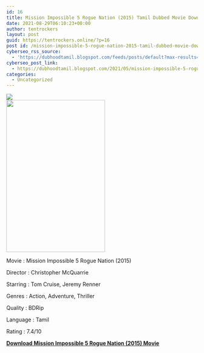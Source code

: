 ```yaml
---
id: 16
title: Mission Impossible 5 Rogue Nation (2015) Tamil Dubbed Movie Download HD
date: 2021-08-29T06:10:23+00:00
author: tentrockers
layout: post
guid: https://tentrockers.online/?p=16
post id: /mission-impossible-5-rogue-nation-2015-tamil-dubbed-movie-download-hd/
cyberseo_rss_source:
  - 'https://dubhoodtamil.blogspot.com/feeds/posts/default?max-results=150&start-index=1'
cyberseo_post_link:
  - https://dubhoodtamil.blogspot.com/2021/05/mission-impossible-5-rogue-nation-2015.html
categories:
  - Uncategorized
---
```

<div class="media_block">
  <img src="https://1.bp.blogspot.com/-4i9EL4zv_NI/YJbBCrbfdBI/AAAAAAAAC9k/4uVZk6LaD4sdHzxNFMuf9nR9mVYQxR4vQCNcBGAsYHQ/s72-w260-h400-c/Mission-Impossible-5-Rogue-Nation-2015.jpg" class="media_thumbnail" />
</div>

<div class="separator">
  <a href="https://1.bp.blogspot.com/-4i9EL4zv_NI/YJbBCrbfdBI/AAAAAAAAC9k/4uVZk6LaD4sdHzxNFMuf9nR9mVYQxR4vQCNcBGAsYHQ/s1000/Mission-Impossible-5-Rogue-Nation-2015.jpg" imageanchor="1"><img loading="lazy" border="0" data-original-height="1000" data-original-width="651" height="400" src="https://1.bp.blogspot.com/-4i9EL4zv_NI/YJbBCrbfdBI/AAAAAAAAC9k/4uVZk6LaD4sdHzxNFMuf9nR9mVYQxR4vQCNcBGAsYHQ/w260-h400/Mission-Impossible-5-Rogue-Nation-2015.jpg" width="260" /></a>
</div>

Movie	<span></span>:	<span></span>Mission Impossible 5 Rogue Nation (2015)&nbsp;

Director	<span></span>:	<span></span>Christopher McQuarrie&nbsp;

Starring	<span></span>:	<span></span>Tom Cruise, Jeremy Renner&nbsp;

Genres	<span></span>:	<span></span>Action, Adventure, Thriller

Quality	<span></span>:	<span></span>BDRip&nbsp;

Language	<span></span>:	<span></span>Tamil&nbsp;

Rating	<span></span>:	<span></span>7.4/10

<div>
  <span><b><a href="http://d1.uptofiles.com/files/Tamil%20Dubbed%20Collections/Mission%20Impossible%20Quadrilogy%20Collections/Mission%20Impossible%205%20Rogue%20Nation%20(2015)/Mp4%20HD%20(640x360)/Mission%20Impossible%20Rogue%20Nation%20(2015)%20HD%20(640x360).mp4">Download Mission Impossible 5 Rogue Nation (2015) Movie</a></b></span>
</div>
